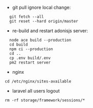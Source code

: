 -  git pull ignore local change:
``` 
  git fetch --all
  git reset --hard origin/master
```

-  re-build and restart adonisjs server:
``` 
  node ace build --production
  cd build
  npm ci --production
  cd ..
  cp .env build/.env
  pm2 restart server
```


- nginx 
```
cd /etc/nginx/sites-available
```

- laravel all users logout
```
rm -rf storage/framework/sessions/*
```
